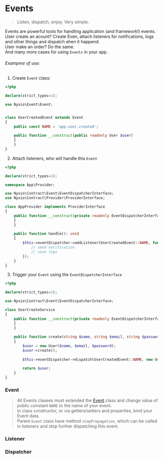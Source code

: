 # Events

> Listen, dispatch, enjoy. Very simple.

Events are powerful tools for handling application (and framework!) events. 
<br>User create an acount? Create Even, attach listeners for notifications, logs and other things and dispatch ehen it happend.
<br>User make an order? Do the same. 
<br>And many more cases for using `Events` in your app.

###### Exampme of use:

1. Create `Event` class:

```php
<?php

declare(strict_types=1);

use Nyxio\Event\Event;


class UserCreatedEvent extends Event
{
    public const NAME = 'app.user.created';
    
    public function __construct(public readonly User $user)
    {
    }
}

```

2. Attach listeners, who will handle this `Event`

```php
<?php

declare(strict_types=1);

namespace App\Provider;

use Nyxio\Contract\Event\EventDispatcherInterface;
use Nyxio\Contract\Provider\ProviderInterface;

class AppProvider implements ProviderInterface
{
    public function __construct(private readonly EventDispatcherInterface $eventDispatcher)
    {
    }
    
    public function handle(): void
    {
        $this->eventDispatcher->addListener(UserCreatedEvent::NAME, function (UserCreatedEvent $event) {
            // send notification
            // save logs
        });
    }
}

```

3. Trigger your `Event` using the `EventDispetcherInterface`

```php
<?php

declare(strict_types=1);

use Nyxio\Contract\Event\EventDispatcherInterface;

class UserCreateService
{
    public function __construct(private readonly EventDispatcherInterface $eventDispatcher)
    {
    }
    
    public function create(string $name, string $email, string $password): User
    {
        $user = new User($name, $email, $password);
        $user->create();
        
        $this->eventDispatcher->dispatch(UserCreatedEvent::NAME, new UserCreatedEvent($user));
        
        return $user;
    }
}


```

### Event
> All Events clasees must extended the [Event](https://github.com/nyxio-php/event/blob/main/Event.php) class and change value of public constant `NAME` to the name of your event.
<br>In class constructor, or via getters/setters and properties, bind your Event data.
<br>Parent `Event` class have method `stopPropagation`, which can be called in listeners and stop further dispatching this event.

### Listener
### Dispatcher

